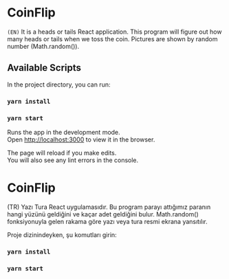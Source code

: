 # CoinFlip
`(EN)`
It is a heads or tails React application.  This program will figure out how many heads or tails when we toss the coin. Pictures are shown by random number (Math.random()).

## Available Scripts

In the project directory, you can run:

### `yarn install`
### `yarn start`

Runs the app in the development mode.<br />
Open [http://localhost:3000](http://localhost:3000) to view it in the browser.

The page will reload if you make edits.<br />
You will also see any lint errors in the console.

# CoinFlip
(TR)
Yazı Tura React uygulamasıdır. Bu program parayı attığımız paranın hangi yüzünü geldiğini ve kaçar adet geldiğini bulur. Math.random() fonksiyonuyla gelen rakama göre yazı veya tura resmi ekrana yansıtılır.

Proje dizinindeyken, şu komutları girin:

### `yarn install`
### `yarn start`



